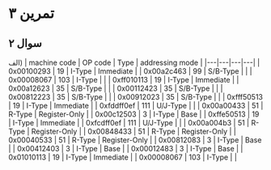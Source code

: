
# تمرین ۳


## سوال ۲
الف)
| machine code | OP code | Type | addressing mode |
|---|---|---|---|
| 0x00100293 | 19 | I-Type | Immediate |
| 0x00a2c463 | 99 | S/B-Type |  |
| 0x00008067 | 103 | I-Type |  |
| 0xff010113 | 19 | I-Type | Immediate |
| 0x00a12623 | 35 | S/B-Type |  |
| 0x00112423 | 35 | S/B-Type |  |
| 0x00812223 | 35 | S/B-Type |  |
| 0x00912023 | 35 | S/B-Type |  |
| 0xfff50513 | 19 | I-Type | Immediate |
| 0xfddff0ef | 111 | U/J-Type |  |
| 0x00a00433 | 51 | R-Type | Register-Only |
| 0x00c12503 | 3 | I-Type | Base |
| 0xffe50513 | 19 | I-Type | Immediate |
| 0xfcdff0ef | 111 | U/J-Type |  |
| 0x00a004b3 | 51 | R-Type | Register-Only |
| 0x00848433 | 51 | R-Type | Register-Only |
| 0x00040533 | 51 | R-Type | Register-Only |
| 0x00812083 | 3 | I-Type | Base |
| 0x00412403 | 3 | I-Type | Base |
| 0x00012483 | 3 | I-Type | Base |
| 0x01010113 | 19 | I-Type | Immediate |
| 0x00008067 | 103 | I-Type |  |
